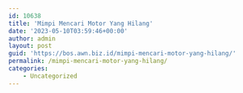 ```yaml
---
id: 10638
title: 'Mimpi Mencari Motor Yang Hilang'
date: '2023-05-10T03:59:46+00:00'
author: admin
layout: post
guid: 'https://bos.awn.biz.id/mimpi-mencari-motor-yang-hilang/'
permalink: /mimpi-mencari-motor-yang-hilang/
categories:
    - Uncategorized
---
```


